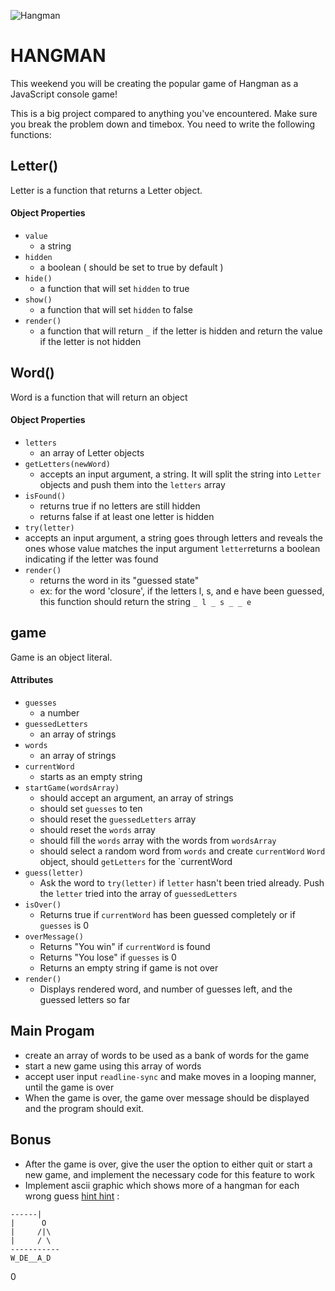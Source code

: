 ![Hangman](http://www.roomrecess.com/Pictures/HangmanTitle.png)
# HANGMAN

This weekend you will be creating the popular game of Hangman as a JavaScript console game!

This is a big project compared to anything you've encountered. Make sure you break the problem down and timebox. You need to write the following functions:

## Letter()

Letter is a function that returns a Letter object.

#### Object Properties

* `value`
  * a string
* `hidden`
  * a boolean ( should be set to true by default )
* `hide()`
  * a function that will set `hidden` to true
* `show()`
  * a function that will set `hidden` to false
* `render()`
  * a function that will return ` _ ` if the letter is hidden and return the value if the letter is not hidden

## Word()

Word is a function that will return an object

#### Object Properties

* `letters`
  * an array of Letter objects
* `getLetters(newWord)`
  * accepts an input argument, a string. It will split the string into `Letter` objects and push them into the `letters` array
* `isFound()`
  * returns true if no letters are still hidden
  * returns false if at least one letter is hidden
* `try(letter)`
* accepts an input argument, a string goes through letters and reveals the ones whose value matches the input argument `letter`returns a boolean indicating if the letter was found
* `render()`
  * returns the word in its "guessed state"
  * ex: for the word 'closure', if the letters l, s, and e have been guessed, this function should return the string `_ l _ s _ _ e`

## game

Game is an object literal.

#### Attributes

* `guesses`
  * a number
* `guessedLetters`
  * an array of strings
* `words`
  * an array of strings
* `currentWord`
  * starts as an empty string
* `startGame(wordsArray)`
  * should accept an argument, an array of strings
  * should set `guesses` to ten
  * should reset the `guessedLetters` array
  * should reset the `words` array
  * should fill the `words` array with the words from `wordsArray`
  * should select a random word from `words` and create `currentWord` `Word` object, should `getLetters` for the `currentWord
* `guess(letter)`
  * Ask the word to `try(letter)` if `letter` hasn't been tried already. Push the `letter` tried into the array of `guessedLetters`
* `isOver()`
  * Returns true if `currentWord` has been guessed completely or if `guesses` is 0
* `overMessage()`
  * Returns "You win" if `currentWord` is found
  * Returns "You lose" if `guesses` is 0
  * Returns an empty string if game is not over
* `render()`
  * Displays rendered word, and number of guesses left, and the guessed letters so far


## Main Progam

* create an array of words to be used as a bank of words for the game
* start a new game using this array of words
* accept user input `readline-sync` and make moves in a looping manner, until the game is over
* When the game is over, the game over message should be displayed and the
program should exit.

## Bonus

* After the game is over, give the user the option to either quit or start a new game, and implement the necessary code for this feature to work
* Implement ascii graphic which shows more of a hangman for each wrong guess [hint hint](https://www.npmjs.com/package/ascii-art) :
```
------|
|      O
|     /|\
|     / \
-----------
W_DE__A_D
```
0

